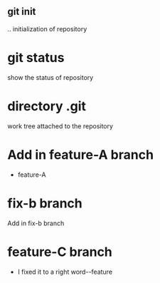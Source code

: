## git init	
.. initialization of repository

# git status
show the status of repository

# directory .git
work tree attached to the repository

# Add in feature-A branch
- feature-A

# fix-b branch
Add in fix-b branch

# feature-C branch
- I fixed it to a right word--feature
